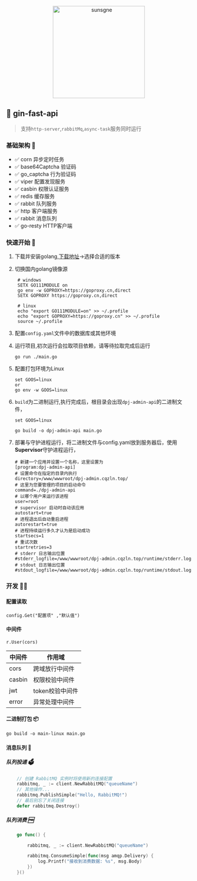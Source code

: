 <p align="center">
  <img width="250px" src="http://cdn.nine1120.cn/logo-i.png" alt="sunsgne">
</p>

## 🐬 gin-fast-api

> 支持`http-server`,`rabbitMq`,`async-task`服务同时运行

### 基础架构 🥃
- ✅ corn 异步定时任务
- ✅ base64Captcha 验证码
- ✅ go_captcha 行为验证码
- ✅ viper 配置发现服务
- ✅ casbin 权限认证服务
- ✅ redis 缓存服务
- ✅ rabbit 队列服务
- ✅ http  客户端服务
- ✅ rabbit 消息队列
- ✅ go-resty HTTP客户端

### 快速开始 🏫

1. 下载并安装golang,[下载地址](https://go.dev/dl/)->选择合适的版本
2. 切换国内golang镜像源
   ```shell
    # windows 
    SETX GO111MODULE on    
    go env -w GOPROXY=https://goproxy.cn,direct
    SETX GOPROXY https://goproxy.cn,direct
    
    # linux
    echo "export GO111MODULE=on" >> ~/.profile
    echo "export GOPROXY=https://goproxy.cn" >> ~/.profile
    source ~/.profile
   ```
3. 配置`config.yaml`文件中的数据库或其他环境

4. 运行项目,初次运行会拉取项目依赖，请等待拉取完成后运行
   ```shell
   go run ./main.go
   ```
5. 配置打包环境为Linux
   ```shell
   set GOOS=linux
   or
   go env -w GOOS=linux
   ```

6. `build`为二进制运行,执行完成后，根目录会出现`dpj-admin-api`的二进制文件，
   ```shell
   set GOOS=linux
   
   go build -o dpj-admin-api main.go
   ```
7. 部署与守护进程运行，将二进制文件与config.yaml放到服务器后，使用**Supervisor**守护进程运行，
   ```text
   # 新建一个应用并设置一个名称，这里设置为 
   [program:dpj-admin-api]
   # 设置命令在指定的目录内执行
   directory=/www/wwwroot/dpj-admin.cqzln.top/
   # 这里为您要管理的项目的启动命令
   command=./dpj-admin-api
   # 以哪个用户来运行该进程
   user=root
   # supervisor 启动时自动该应用
   autostart=true
   # 进程退出后自动重启进程
   autorestart=true
   # 进程持续运行多久才认为是启动成功
   startsecs=1
   # 重试次数
   startretries=3
   # stderr 日志输出位置
   #stderr_logfile=/www/wwwroot/dpj-admin.cqzln.top/runtime/stderr.log
   # stdout 日志输出位置
   #stdout_logfile=/www/wwwroot/dpj-admin.cqzln.top/runtime/stdout.log
   ```


### 开发 🧑‍💻
 #### 配置读取
   ```golang
   config.Get("配置项" ,"默认值")
   ```

#### 中间件 
   ```golang
   r.User(cors)
   ```

|中间件| 作用域 |
|----|----|
| cors| 跨域放行中间件|
| casbin| 权限校验中间件|
| jwt| token校验中间件|
| error | 异常处理中间件|

#### 二进制打包 📦
```shell
go build -o main-linux main.go
```

#### 消息队列 🐇

##### 队列投递 🗳
```go
    // 创建 RabbitMQ 实例时将使用新的连接配置
	rabbitmq, _ := client.NewRabbitMQ("queueName")
	// 其他操作...
	rabbitmq.PublishSimple("Hello, RabbitMQ!")
	// 最后别忘了关闭连接
	defer rabbitmq.Destroy()
```

##### 队列消费 🆓
```go
	go func() {

		rabbitmq, _ := client.NewRabbitMQ("queueName")

		rabbitmq.ConsumeSimple(func(msg amqp.Delivery) {
			log.Printf("接收到消费数据: %s", msg.Body)
		})
	}()

```

